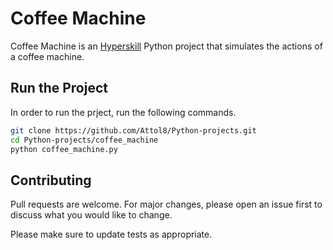 # Coffee Machine

Coffee Machine is an [Hyperskill](https://hyperskill.org/projects/68?goal=391) Python project that simulates the actions of a coffee machine.

## Run the Project

In order to run the prject, run the following commands.

```bash
git clone https://github.com/Attol8/Python-projects.git
cd Python-projects/coffee_machine
python coffee_machine.py
```

## Contributing
Pull requests are welcome. For major changes, please open an issue first to discuss what you would like to change.

Please make sure to update tests as appropriate.